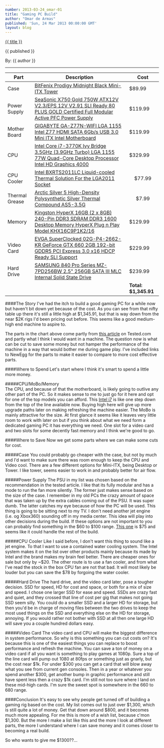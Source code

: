 ```yaml
---
number: 2013-03-24_omar-01
title: "Gaming PC Build"
author: "Omar de Armas"
published: 'Sun, 24 Mar 2013 00:00:00 GMT'
layout: blog
---
```


<a href="../posts/{{ number }}.html" class='postTitleLink'><p class='postTitle'>{{ title }}</p></a>
<p class='postPublished'>{{ published }}</p>
<p class='postAuthor'>By: {{ author }}</p>
<hr>
<table>
<colgroup>
<col/>
<col/>
<col/>
</colgroup>

<thead>
<tr>
  <th>Part</th>
  <th>Description</th>
  <th>Cost</th>
</tr>
</thead>

<tbody>
<tr class="tableOdd">
  <td>Case</td>
  <td><a href="http://www.newegg.com/Product/Product.aspx?Item=N82E16811345016">BitFenix Prodigy Midnight Black Mini-ITX Tower</a></td>
  <td>$89.99</td>
</tr>
<tr>
  <td>Power Supply</td>
  <td><a href="http://www.newegg.com/Product/Product.aspx?Item=N82E16817151087">SeaSonic X750 Gold 750W ATX12V V2.3/EPS 12V V2.91 SLI Ready 80 PLUS GOLD Certified Full Modular Active PFC Power Supply</a></td>
  <td>$119.99</td>
</tr>
<tr class="tableOdd">
  <td>Mother Board</td>
  <td><a href="http://www.newegg.com/Product/Product.aspx?Item=N82E16813128568">GIGABYTE GA-Z77N-WIFI LGA 1155 Intel Z77 HDMI SATA 6Gb/s USB 3.0 Mini ITX Intel Motherboard</a></td>
  <td>$119.99</td>
</tr>
<tr>
  <td>CPU</td>
  <td><a href="http://www.newegg.com/Product/Product.aspx?Item=N82E16819116501">Intel Core i7-3770K Ivy Bridge 3.5GHz (3.9GHz Turbo) LGA 1155 77W Quad-Core Desktop Processor Intel HD Graphics 4000</a></td>
  <td>$329.99</td>
</tr>
<tr class="tableOdd">
  <td>CPU Cooler</td>
  <td><a href="http://www.newegg.com/Product/Product.aspx?Item=N82E16835203006">Intel BXRTS2011LC Liquid-cooled Thermal Solution For the LGA2011 Socket</a></td>
  <td style="text-align:center;">$77.99</td>
</tr>
<tr>
  <td>Thermal Grease</td>
  <td><a href="http://www.newegg.com/Product/Product.aspx?Item=N82E16835100007">Arctic Silver 5 High-Density Polysynthetic Silver Thermal Compound AS5-3.5G</a></td>
  <td style="text-align:center;">$7.99</td>
</tr>
<tr class="tableOdd">
  <td>Memory</td>
  <td><a href="http://www.newegg.com/Product/Product.aspx?Item=N82E16820104316">Kingston HyperX 16GB (2 x 8GB) 240-Pin DDR3 SDRAM DDR3 1600 Desktop Memory HyperX Plug n Play Model KHX16C9P1K2/16</a></td>
  <td>$129.99</td>
</tr>
<tr>
  <td>Video Card</td>
  <td><a href="http://www.newegg.com/Product/Product.aspx?Item=N82E16814130826">EVGA SuperClocked 02G-P4-2662-KR GeForce GTX 660 2GB 192-bit GDDR5 PCI Express 3.0 x16 HDCP Ready SLI Support</a></td>
  <td>$229.99</td>
</tr>
<tr class="tableOdd">
  <td>Hard Drive</td>
  <td><a href="http://www.newegg.com/Product/Product.aspx?Item=N82E16820147193">SAMSUNG 840 Pro Series MZ-7PD256BW 2.5" 256GB SATA III MLC Internal Solid State Drive</a></td>
  <td>$239.99</td>
</tr>
<tr>
  <td colspan="2"></td>
  <td><strong>Total: $1,345.91</strong></td>
</tr>
</tbody>
</table>  

####The Story
I've had the itch to build a good gaming PC for a while now but haven't bit down yet because of the cost. As you can see from that nifty table up there it's still a little high at $1,345.91, but that is way down from the near $2K rigs I'd been pricing out before. This seems like a good medium-high end machine to aspire to. 

The parts in the chart above come partly from [this article](http://www.tested.com/tech/pcs/454052-small-quiet-fast-building-modern-gaming-pc/) on Tested.com and partly what I think I would want in a machine. The question now is what can be cut to save some money but not hamper the performance of the machine in a way that would bother me during game play. I've included links to NewEgg for the parts to make it easier to compare to more cost effective parts. 

####Where to Spend
Let's start where I think it's smart to spend a little more money.  
  
#####CPU/MoBo/Memory  
The CPU, and because of that the motherboard, is likely going to outlive any other part of the PC. So it makes sense to me to just go for it here and opt for one of the top models you can afford. This [Intel i7](http://www.newegg.com/Product/Product.aspx?Item=N82E16819116501) is like one step down from the top of the line available now. Buying high here will give up more upgrade paths later on making refreshing the machine easier. The MoBo is mainly attractive for the size. At first glance it seems like it leaves very little room to work with later on but if you think about what we need form a dedicated gaming PC it has everything we need. One slot for a video card and two slots for some decently fast memory and I think we're good to go.

####Where to Save
Now we get some parts where we can make some cuts for cost.  
  
#####Case
You could probably go cheaper with the case, but not by much and I'd want to make sure there was room enough to keep the CPU and Video cool. There are a few different options for Mini-ITX, being Desktop or Tower. I like tower, seems easier to work in and probably better for air flow.
  
#####Power Supply
The PSU in my list was chosen based on the recommendation in the tested article. I like that its fully modular and has a mode to run the fan more silently. The former just makes sense based on the size of the case. I remember in my old PCs the crazy amount of space that was taken up by the extra cables coming out of the PSU. It was super dumb. The latter catches my eye because of how the PC will be used. This thing is going to be sitting next to my TV. I don't need another jet engine (i.e. og Xbox360) sounding off in my media center. This idea will play into other decisions during the build. If these options are not important to you can probably find something in the $60 to $100 range. [This one](http://www.newegg.com/Product/Product.aspx?Item=N82E16817153167) is $75 and seems like it could handle the rest of the build.
  
#####CPU Cooler
Like I said before, I don't want this thing to sound like a jet engine. To that I want to use a contained water cooling system. The Intel system makes it on the list over other products mainly because its made by Intel and the brand makes my brain feel better. There are cheaper ones for sale but only by ~$20. The other route is to use a fan cooler, and from what I've read the stock in the box CPU fan are not that bad. It will most likely be louder but you can save the $78 by forgoing the water cooler.
  
#####Hard Drive
The hard drive, and the video card later, pose a tougher decision. SSD for speed, HD for cost and space, or both for a mix of size and speed. I chose one larger SSD for ease and speed. SSDs are crazy fast and quiet, and they crossed that line of cost per gig that makes not going SSD seem silly. You could do a smaller SSD and a larger HD for storage, but then you'd be in charge of moving files between the two drives to keep the most used things on the SSD and everything else on the HD for storage, annoying. If you would rather not bother with SSD at all then one large HD will save you a couple hundred dollars easy.
  
#####Video Card
The video card and CPU will make the biggest difference in system performance. So why is this something you can cut costs on? It's because this is one of the easiest things you can replace to boost performance and refresh the machine. You can save a ton of money on a video card if all you want is something to play games at 1080p. Sure a top of the line card will pump out 1080 at 80fps or something just as gnarly, but the cost near $1k. For under $300 you can get a card that will blow away what you see from current gen consoles. Then in a year or whatever you spend another $300, get another bump in graphic performance and still have spent less then a crazy $1k card. I'm still not too sure where I land on these mid-high cards. I'm sure the sweet spot is somewhere in the 660 to 680 range.  
  
####Conclusion
It's easy to see why people get turned off of building a gaming rig based on the cost. My list comes out to just over $1,300, which is still quite a lot of money. Get that down around $800, and it becomes much more appealing. For me this is more of a wish list, because c'mon $1,300. But the more I make a list like this and the more I look at different parts, the more I understand where I can save money and it comes closer to becoming a real build.
  
So who wants to give me $1300??...